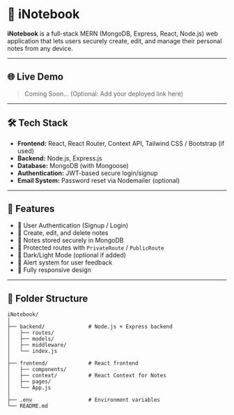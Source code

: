 # 📒 iNotebook

**iNotebook** is a full-stack MERN (MongoDB, Express, React, Node.js) web application that lets users securely create, edit, and manage their personal notes from any device.

---

## 🌐 Live Demo

> Coming Soon... (Optional: Add your deployed link here)

---

## 🛠 Tech Stack

- **Frontend:** React, React Router, Context API, Tailwind CSS / Bootstrap (if used)
- **Backend:** Node.js, Express.js
- **Database:** MongoDB (with Mongoose)
- **Authentication:** JWT-based secure login/signup
- **Email System:** Password reset via Nodemailer (optional)

---

## 🚀 Features

- 🔐 User Authentication (Signup / Login)
- 📝 Create, edit, and delete notes
- 💾 Notes stored securely in MongoDB
- 👀 Protected routes with `PrivateRoute` / `PublicRoute`
- 🌙 Dark/Light Mode (optional if added)
- 🔔 Alert system for user feedback
- 📱 Fully responsive design

---

## 📁 Folder Structure

```plaintext
iNotebook/
│
├── backend/              # Node.js + Express backend
│   ├── routes/
│   ├── models/
│   ├── middleware/
│   └── index.js
│
├── frontend/             # React frontend
│   ├── components/
│   ├── context/          # React Context for Notes
│   ├── pages/
│   └── App.js
│
├── .env                  # Environment variables
└── README.md
